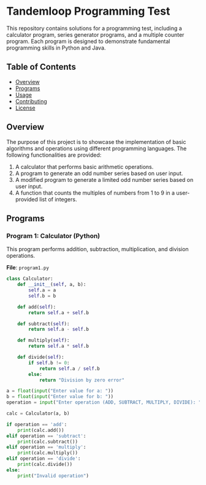 # Tandemloop Programming Test

This repository contains solutions for a programming test, including a calculator program, series generator programs, and a multiple counter program. Each program is designed to demonstrate fundamental programming skills in Python and Java.

## Table of Contents

- [Overview](#overview)
- [Programs](#programs)
- [Usage](#usage)
- [Contributing](#contributing)
- [License](#license)

## Overview

The purpose of this project is to showcase the implementation of basic algorithms and operations using different programming languages. The following functionalities are provided:

1. A calculator that performs basic arithmetic operations.
2. A program to generate an odd number series based on user input.
3. A modified program to generate a limited odd number series based on user input.
4. A function that counts the multiples of numbers from 1 to 9 in a user-provided list of integers.

## Programs

### Program 1: Calculator (Python)

This program performs addition, subtraction, multiplication, and division operations.

**File**: `program1.py`

```python
class Calculator:
    def __init__(self, a, b):
        self.a = a
        self.b = b

    def add(self):
        return self.a + self.b

    def subtract(self):
        return self.a - self.b

    def multiply(self):
        return self.a * self.b

    def divide(self):
        if self.b != 0:
            return self.a / self.b
        else:
            return "Division by zero error"

a = float(input("Enter value for a: "))
b = float(input("Enter value for b: "))
operation = input("Enter operation (ADD, SUBTRACT, MULTIPLY, DIVIDE): ").lower()

calc = Calculator(a, b)

if operation == 'add':
    print(calc.add())
elif operation == 'subtract':
    print(calc.subtract())
elif operation == 'multiply':
    print(calc.multiply())
elif operation == 'divide':
    print(calc.divide())
else:
    print("Invalid operation")
